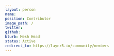 ```yaml
---
layout: person
name: 
position: Contributor
image_path: /
twitter: 
github: 
blurb: Mesh Head
status: Active
redirect_to: https://layer5.io/community/members
---
```

